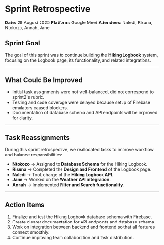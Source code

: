 # Sprint Retrospective 

**Date:** 29 August 2025 
**Platform:** Google Meet
**Attendees:** Naledi, Risuna, Ntokozo, Annah, Jane

## Sprint Goal
The goal of this sprint was to continue building the **Hiking Logbook** system, focusing on the Logbook page, its functionality, and related integrations.

---

## What Could Be Improved 
- Initial task assignments were not well-balanced, did not correspond to sprint2's rubric.
- Testing and code coverage were delayed because setup of Firebase emulators caused blockers.
- Documentation of database schema and API endpoints will be improved for clarity.

---

## Task Reassignments 
During this sprint retrospective, we reallocated tasks to improve workflow and balance responsibilities:

- **Ntokozo** → Assigned to **Database Schema** for the Hiking Logbook.
- **Risuna** → Completed the **Design and Frontend** of the Logbook page.
- **Naledi** → Took charge of the **Hiking Logbook API**.
- **Jane** → Worked on the **Weather API integration**.
- **Annah** → Implemented **Filter and Search functionality**.

---

## Action Items 
1. Finalize and test the Hiking Logbook database schema with Firebase.
2. Create clearer documentation for API endpoints and database schema.
3. Work on integration between backend and frontend so that all features connect smoothly.
5. Continue improving team collaboration and task distribution.



